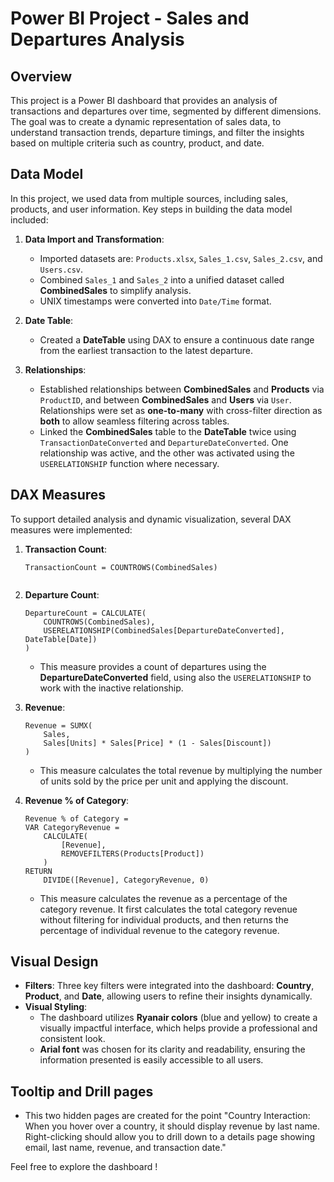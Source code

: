 # Power BI Project - Sales and Departures Analysis

## Overview
This project is a Power BI dashboard that provides an analysis of transactions and departures over time, segmented by different dimensions. The goal was to create a dynamic representation of sales data,  to understand transaction trends, departure timings, and filter the insights based on multiple criteria such as country, product, and date.

## Data Model
In this project, we used data from multiple sources, including sales, products, and user information. Key steps in building the data model included:

1. **Data Import and Transformation**:
   - Imported datasets are: `Products.xlsx`, `Sales_1.csv`, `Sales_2.csv`, and `Users.csv`.
   - Combined `Sales_1` and `Sales_2` into a unified dataset called **CombinedSales** to simplify analysis.
   - UNIX timestamps were converted into `Date/Time` format.

2. **Date Table**:
   - Created a **DateTable** using DAX to ensure a continuous date range from the earliest transaction to the latest departure.
     
3. **Relationships**:
   - Established relationships between **CombinedSales** and **Products** via `ProductID`, and between **CombinedSales** and **Users** via `User`. Relationships were set as **one-to-many** with cross-filter direction as **both** to allow seamless filtering across tables.
   - Linked the **CombinedSales** table to the **DateTable** twice using `TransactionDateConverted` and `DepartureDateConverted`. One relationship was active, and the other was activated using the `USERELATIONSHIP` function where necessary.

## DAX Measures
To support detailed analysis and dynamic visualization, several DAX measures were implemented:

1. **Transaction Count**:
   ```DAX
   TransactionCount = COUNTROWS(CombinedSales)
```
```
2. **Departure Count**:
   ```DAX
   DepartureCount = CALCULATE(
       COUNTROWS(CombinedSales), 
       USERELATIONSHIP(CombinedSales[DepartureDateConverted], DateTable[Date])
   )
   ```
   - This measure provides a count of departures using the **DepartureDateConverted** field, using also the `USERELATIONSHIP` to work with the inactive relationship.
3. **Revenue**:
   ```DAX
   Revenue = SUMX(
       Sales, 
       Sales[Units] * Sales[Price] * (1 - Sales[Discount])
   )
   ```
   - This measure calculates the total revenue by multiplying the number of units sold by the price per unit and applying the discount.

4. **Revenue % of Category**:
   ```DAX
   Revenue % of Category = 
   VAR CategoryRevenue = 
       CALCULATE(
           [Revenue], 
           REMOVEFILTERS(Products[Product])
       )
   RETURN 
       DIVIDE([Revenue], CategoryRevenue, 0)
   ```
   - This measure calculates the revenue as a percentage of the category revenue. It first calculates the total category revenue without filtering for individual products, and then returns the percentage of individual revenue to the category revenue.


## Visual Design
- **Filters**: Three key filters were integrated into the dashboard: **Country**, **Product**, and **Date**, allowing users to refine their insights dynamically.
- **Visual Styling**:
  - The dashboard utilizes **Ryanair colors** (blue and yellow) to create a visually impactful interface, which helps provide a professional and consistent look.
  - **Arial font** was chosen for its clarity and readability, ensuring the information presented is easily accessible to all users.


## Tooltip and Drill pages
- This two hidden pages are created for the point "Country Interaction: When you hover over a country, it should display revenue by last name. Right-clicking should allow you to drill down to a details page showing email, last name, revenue, and transaction date."



Feel free to explore the dashboard !

   
